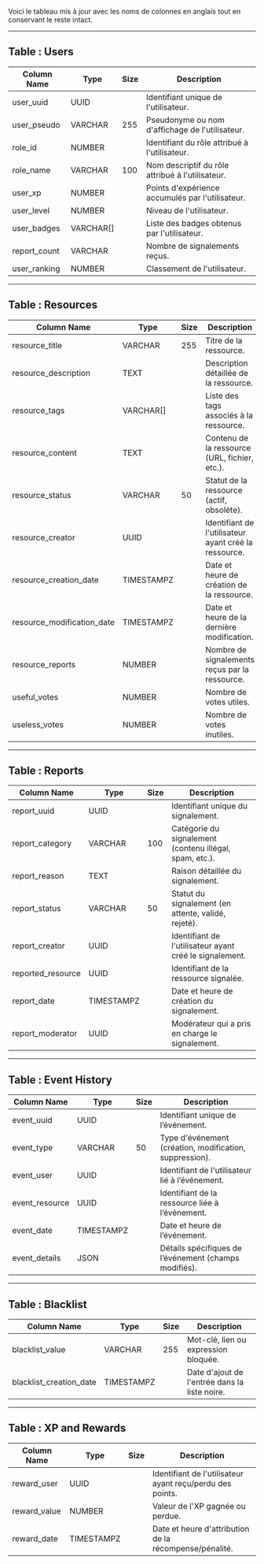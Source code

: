 Voici le tableau mis à jour avec les noms de colonnes en anglais tout en conservant le reste intact.

---

## Table : Users

| **Column Name**      | **Type**  | **Size** | **Description**                                  |
|----------------------|-----------|----------|--------------------------------------------------|
| user_uuid            | UUID      |          | Identifiant unique de l'utilisateur.             |
| user_pseudo          | VARCHAR   | 255      | Pseudonyme ou nom d'affichage de l'utilisateur.  |
| role_id              | NUMBER    |          | Identifiant du rôle attribué à l'utilisateur.    |
| role_name            | VARCHAR   | 100      | Nom descriptif du rôle attribué à l'utilisateur. |
| user_xp              | NUMBER    |          | Points d'expérience accumulés par l'utilisateur. |
| user_level           | NUMBER    |          | Niveau de l'utilisateur.                         |
| user_badges          | VARCHAR[] |          | Liste des badges obtenus par l'utilisateur.      |
| report_count         | VARCHAR   |          | Nombre de signalements reçus.                    |
| user_ranking         | NUMBER    |          | Classement de l'utilisateur.                     |

---

## Table : Resources

| **Column Name**            | **Type**   | **Size** | **Description**                                       |
|----------------------------|------------|----------|-------------------------------------------------------|
| resource_title             | VARCHAR    | 255      | Titre de la ressource.                                |
| resource_description       | TEXT       |          | Description détaillée de la ressource.                |
| resource_tags              | VARCHAR[]  |          | Liste des tags associés à la ressource.               |
| resource_content           | TEXT       |          | Contenu de la ressource (URL, fichier, etc.).         |
| resource_status            | VARCHAR    | 50       | Statut de la ressource (actif, obsolète).             |
| resource_creator           | UUID       |          | Identifiant de l'utilisateur ayant créé la ressource. |
| resource_creation_date     | TIMESTAMPZ |          | Date et heure de création de la ressource.            |
| resource_modification_date | TIMESTAMPZ |          | Date et heure de la dernière modification.            |
| resource_reports           | NUMBER     |          | Nombre de signalements reçus par la ressource.        |
| useful_votes               | NUMBER     |          | Nombre de votes utiles.                               |
| useless_votes              | NUMBER     |          | Nombre de votes inutiles.                             |

---

## Table : Reports

| **Column Name**       | **Type**   | **Size** | **Description**                                         |
|------------------------|------------|----------|---------------------------------------------------------|
| report_uuid            | UUID       |          | Identifiant unique du signalement.                      |
| report_category        | VARCHAR    | 100      | Catégorie du signalement (contenu illégal, spam, etc.). |
| report_reason          | TEXT       |          | Raison détaillée du signalement.                        |
| report_status          | VARCHAR    | 50       | Statut du signalement (en attente, validé, rejeté).     |
| report_creator         | UUID       |          | Identifiant de l'utilisateur ayant créé le signalement. |
| reported_resource      | UUID       |          | Identifiant de la ressource signalée.                   |
| report_date            | TIMESTAMPZ |          | Date et heure de création du signalement.               |
| report_moderator       | UUID       |          | Modérateur qui a pris en charge le signalement.         |

---

## Table : Event History

| **Column Name**       | **Type**   | **Size** | **Description**                                         |
|-----------------------|------------|----------|---------------------------------------------------------|
| event_uuid            | UUID       |          | Identifiant unique de l’événement.                      |
| event_type            | VARCHAR    | 50       | Type d'événement (création, modification, suppression). |
| event_user            | UUID       |          | Identifiant de l'utilisateur lié à l’événement.         |
| event_resource        | UUID       |          | Identifiant de la ressource liée à l’événement.         |
| event_date            | TIMESTAMPZ |          | Date et heure de l’événement.                           |
| event_details         | JSON       |          | Détails spécifiques de l’événement (champs modifiés).   |

---

## Table : Blacklist

| **Column Name**         | **Type**   | **Size** | **Description**                                     |
|-------------------------|------------|----------|-----------------------------------------------------|
| blacklist_value         | VARCHAR    | 255      | Mot-clé, lien ou expression bloquée.                |
| blacklist_creation_date | TIMESTAMPZ |          | Date d'ajout de l'entrée dans la liste noire.       |

---

## Table : XP and Rewards

| **Column Name**       | **Type**   | **Size** | **Description**                                           |
|-----------------------|------------|----------|-----------------------------------------------------------|
| reward_user           | UUID       |          | Identifiant de l'utilisateur ayant reçu/perdu des points. |
| reward_value          | NUMBER     |          | Valeur de l'XP gagnée ou perdue.                          |
| reward_date           | TIMESTAMPZ |          | Date et heure d'attribution de la récompense/pénalité.    |